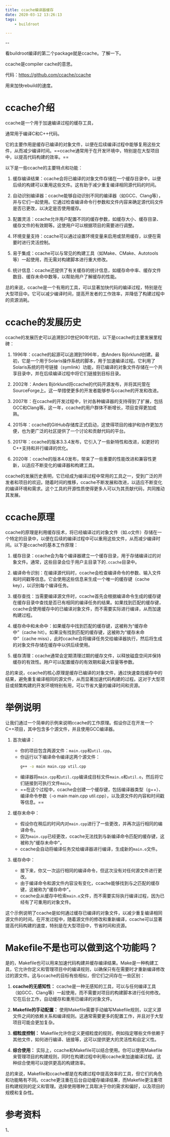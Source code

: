 ```yaml
---
title: ccache编译器缓存
date: 2020-03-12 13:26:13
tags:
	- buildroot

---
```


--

看buildroot编译的第二个package就是ccache。了解一下。

ccache是compiler cache的意思。

代码：https://github.com/ccache/ccache

用来加快rebuild的速度。



# ccache介绍

ccache是一个用于加速编译过程的缓存工具，

通常用于编译C和C++代码。

它的主要作用是缓存已编译的对象文件，以便在后续编译过程中能够复用这些文件，从而减少编译时间。==ccache通常用于在开发环境中，特别是在大型项目中，以提高代码构建的效率。==

以下是一些ccache的主要特点和功能：

1. 缓存编译结果：ccache会将已编译的对象文件存储在一个缓存目录中，以便后续的构建可以重用这些文件。这有助于减少重复编译相同源代码的时间。

2. 自动识别编译器：ccache能够自动识别不同的编译器（如GCC、Clang等），并与它们一起使用。它通过检查编译命令行参数和文件内容来确定源代码文件是否已更改，以决定是否使用缓存。

3. 配置灵活：ccache允许用户配置不同的缓存参数，如缓存大小、缓存目录、缓存文件的有效期等。这使用户可以根据项目的需要进行调整。

4. 环境变量支持：ccache可以通过设置环境变量来启用或禁用缓存，以便在需要时进行灵活控制。

5. 易于集成：ccache可以与常见的构建工具（如Make、CMake、Autotools等）一起使用，而无需对构建脚本进行重大修改。

6. 统计信息：ccache还提供了有关缓存的统计信息，如缓存命中率、缓存文件数目、缓存未命中数等，以帮助用户了解缓存的性能。

总的来说，ccache是一个有用的工具，可以显著加快代码的编译过程，特别是在大型项目中。它可以减少编译时间，提高开发者的工作效率，并降低了构建过程中的资源消耗。

# ccache的发展历史

ccache的发展历史可以追溯到20世纪90年代初，以下是ccache的主要发展里程碑：

1. 1996年：ccache的起源可以追溯到1996年，由Anders Björklund创建。最初，它是一个用于Solaris操作系统的脚本，用于加速编译过程。它利用了Solaris系统的符号链接（symlink）功能，将已编译的对象文件存储在一个共享目录中，并在后续编译过程中将它们链接到目标目录。

2. 2002年：Anders Björklund将ccache的代码开源发布，并将其托管在SourceForge上。这一举措使更多的开发者能够参与ccache的开发和改进。

3. 2007年：在ccache的开发过程中，针对各种编译器的支持得到了扩展，包括GCC和Clang等。这一年，ccache的用户群体不断增长，项目变得更加成熟。

4. 2015年：ccache的GitHub存储库正式启动，这使得项目的维护和协作更加方便，也为更广泛的社区提供了一个讨论和贡献代码的平台。

5. 2017年：ccache的版本3.3.4发布，它引入了一些新特性和改进，如更好的C++支持和并行编译的优化。

6. 2020年：ccache的版本4.0发布，带来了一些重要的性能改进和兼容性更新，以适应不断变化的编译器和构建工具。

ccache的发展历史表明，它已经成为编译过程中常用的工具之一，受到广泛的开发者和项目的欢迎。随着时间的推移，ccache不断发展和改进，以适应不断变化的编译环境和需求。这个工具的开源性质使得更多人可以为其贡献代码，共同推动其发展。

# ccache原理

ccache的原理是利用缓存技术，将已经编译过的对象文件（如.o文件）存储在一个特定的目录中，以便在后续的编译过程中可以重用这些文件，从而减少编译时间。以下是ccache的基本工作原理：

1. 缓存目录：ccache会为每个编译器建立一个缓存目录，用于存储编译过的对象文件。通常，这些目录会位于用户主目录下的`.ccache`目录中。

2. 编译命令识别：在编译源代码时，ccache会检查编译命令的参数、输入文件和时间戳等信息。它会使用这些信息来生成一个唯一的缓存键（cache key），以识别每个编译任务。

3. 缓存查找：当需要编译源文件时，ccache首先会根据编译命令生成的缓存键在缓存目录中查找是否已有相同的编译任务的结果。如果找到匹配的缓存键，ccache会使用缓存中的已编译对象文件，而不需要实际进行编译，从而加速构建过程。

4. 缓存命中和未命中：如果缓存中找到匹配的缓存键，这被称为“缓存命中”（cache hit）。如果没有找到匹配的缓存键，这被称为“缓存未命中”（cache miss），此时ccache会将编译任务交给编译器执行，然后将生成的对象文件存储在缓存中以供后续使用。

5. 缓存清理：ccache通常会定期清理过期的缓存文件，以释放磁盘空间并保持缓存的有效性。用户可以配置缓存的有效期和最大容量等参数。

总的来说，ccache的核心原理是缓存已编译的对象文件，通过快速查找缓存中的结果，避免重复编译相同的源文件，从而显著加速代码构建的过程。这对于大型项目或频繁构建的开发环境特别有用，可以节省大量的编译时间和资源。

# 举例说明

让我们通过一个简单的示例来说明ccache的工作原理。假设你正在开发一个C++项目，其中包含多个源文件，并且使用GCC编译器。

1. 首次编译：
   - 你的项目包含两源文件：`main.cpp`和`util.cpp`。
   - 你运行以下编译命令编译这两个源文件：
     ```bash
     g++ -o main main.cpp util.cpp
     ```
   - 编译器将`main.cpp`和`util.cpp`编译成目标文件`main.o`和`util.o`，然后将它们链接到可执行文件`main`。
   - ==在这个过程中，ccache会创建一个缓存键，包括编译器类型（g++）、编译命令参数（-o main main.cpp util.cpp），以及源文件的内容和时间戳等信息。==

2. 缓存未命中：
   - 假设你在稍后的时间内对`main.cpp`进行了一些更改，并再次运行相同的编译命令。
   - 因为`main.cpp`已经更改，ccache无法找到与新编译命令匹配的缓存键，这被称为"缓存未命中"。
   - ccache会自动将编译任务交给编译器进行编译，生成新的`main.o`文件。

3. 缓存命中：
   - 接下来，你又一次运行相同的编译命令，但这次没有对任何源文件进行更改。
   - 由于编译命令和源文件内容没有变化，ccache能够找到与之匹配的缓存键，这被称为"缓存命中"。
   - ccache会从缓存中检索`main.o`文件，而不需要实际执行编译过程，因为已经有了可重用的对象文件。

这个示例说明了ccache是如何通过缓存已编译的对象文件，以减少重复编译相同源文件的时间。在开发过程中，随着源文件的修改和重新编译，ccache可以显著提高代码构建的速度，特别是在大型项目中，节省时间和资源。

# Makefile不是也可以做到这个功能吗？

是的，Makefile也可以用来加速代码构建并缓存编译结果。Make是一种构建工具，它允许你定义和管理项目中的编译规则，以确保只有在需要时才重新编译修改过的源文件。这与ccache的目标有些相似，但它们之间存在一些区别：

1. **ccache的无感知性：** ccache是一种无感知的工具，可以与任何编译工具（如GCC、Clang等）一起使用，而不需要对项目的构建脚本进行任何修改。它在后台工作，自动缓存和重用已编译的对象文件。

2. **Makefile的手动配置：** 使用Makefile需要手动编写Makefile规则，以定义源文件之间的依赖关系和编译规则。这通常需要更多的配置工作，并且对于大型项目可能会更加复杂。

3. **细粒度控制：** Makefile允许你定义更细粒度的规则，例如指定哪些文件依赖于其他文件，如何进行编译、链接等，这可以提供更大的灵活性和自定义性。

4. **综合使用：** 实际上，ccache和Makefile可以结合使用。你可以使用Makefile来管理项目的构建规则，同时在构建过程中利用ccache来加速编译过程。这种综合使用可以提供更高的构建效率。

总的来说，Makefile和ccache都是在构建过程中提高效率的工具，但它们的角色和功能略有不同。ccache更注重在后台自动缓存编译结果，而Makefile更注重项目构建规则的定义和管理。选择使用哪种工具取决于你的需求和偏好，以及项目的规模和复杂性。

# 参考资料

1、

